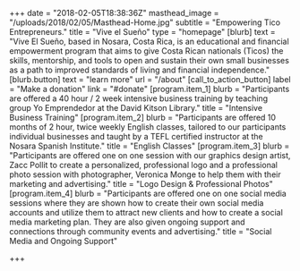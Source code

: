 +++
date = "2018-02-05T18:38:36Z"
masthead_image = "/uploads/2018/02/05/Masthead-Home.jpg"
subtitle = "Empowering Tico Entrepreneurs."
title = "Vive el Sueño"
type = "homepage"
[blurb]
text = "Vive El Sueño, based in Nosara, Costa Rica, is an educational and financial empowerment program that aims to give Costa Rican nationals (Ticos) the skills, mentorship, and tools to open and sustain their own small businesses as a path to improved standards of living and financial independence."
[blurb.button]
text = "learn more"
url = "/about"
[call_to_action_button]
label = "Make a donation"
link = "#donate"
[program.item_1]
blurb = "Participants are offered a 40 hour / 2 week intensive business training by teaching group Yo Emprendedor at the David Kitson Library."
title = "Intensive Business Training"
[program.item_2]
blurb = "Participants are offered 10 months of 2 hour, twice weekly English classes, tailored to our participants individual businesses and taught by a TEFL certified instructor at the Nosara Spanish Institute."
title = "English Classes"
[program.item_3]
blurb = "Participants are offered one on one session with our graphics design artist, Zacc Pollit to create a personalized, professional logo and a professional photo session with photographer, Veronica Monge to help them with their marketing and advertising."
title = "Logo Design & Professional Photos"
[program.item_4]
blurb = "Participants are offered one on one social media sessions where they are shown how to create their own social media accounts and utilize them to attract new clients and how to create a social media marketing plan. They are also given ongoing support and connections through community events and advertising."
title = "Social Media and Ongoing Support"

+++

